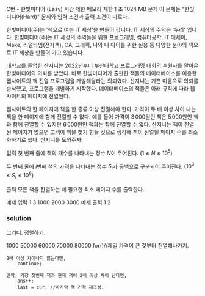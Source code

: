 C번 - 한빛미디어 (Easy)
시간 제한	메모리 제한
1 초	1024 MB
문제
이 문제는 "한빛미디어(Hard)" 문제와 입력 조건과 출력 조건이 다르다.


한빛미디어(주)는 '책으로 여는 IT 세상'을 만들어 갑니다. IT 세상의 주역은 '우리' 입니다. 한빛미디어(주)는 IT 세상의 주역들을 위한 프로그래밍, 컴퓨터공학, IT 에세이, Make, 리얼타임(전자책), OA, 그래픽, 나와 내 아이를 위한 실용 등 다양한 분야의 책으로 IT 세상을 만들어 가고 있습니다.

대학교를 졸업한 산지니는 2022년부터 부산대학교 프로그래밍 대회의 후원사를 맡아온 한빛미디어의 의뢰를 받았다. 바로 한빛미디어가 출판한 책들의 데이터베이스를 이용한 웹사이트의 책 진열 프로그램을 개발해달라는 의뢰였다. 산지니는 기쁜 마음으로 의뢰를 승낙했고, 프로그램을 개발하기 시작했다. 데이터베이스의 책들은 아래 규칙에 따라 웹사이트의 페이지에 진열된다.

웹사이트의 한 페이지에 책을 한 종류 이상 진열해야 한다.
가격이 두 배 이상 차이 나는 책을 한 페이지에 함께 진열할 수 없다. 예를 들어 가격이 $3\,000$원인 책은 $5\,000$원인 책과 함께 진열할 수 있지만 $6\,000$원인 책과는 함께 진열할 수 없다.
산지니는 책이 진열된 페이지가 많으면 고객이 책을 찾기 힘들 것으로 생각해 책이 진열될 페이지 수를 최소화하기로 했다. 산지니를 도와주자! 

입력
첫 번째 줄에 책의 개수를 나타내는 정수 $N$이 주어진다. $(1 \leq N \leq 10^5)$ 

두 번째 줄에 $i$번째 책의 가격을 나타내는 정수 $S_{i}$가 공백으로 구분되어 주어진다. $(10^3 \leq S_{i} \leq 10^6)$ 

출력
모든 책을 진열하는 데 필요한 최소 페이지 수를 출력한다.

예제 입력 1 
3
1000 2000 3000
예제 출력 1 
2

### solution
그리디.
정렬하기.

1000 50000 60000 70000 80000
for()//제일 가격이 큰 것부터 진열해나가기.

	2배 이상 차이나지 않는다면, 
		continue;

	만약, 가장 첫번째 책과 현재 책이 2배 이상 차이 난다면,
		ans++;
		last = cur;	//마지막 책 가격 재조정.


